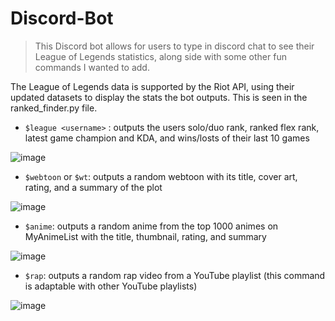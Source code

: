 # Discord-Bot

> This Discord bot allows for users to type in discord chat to see their League of Legends statistics, along side with some other fun commands I wanted to add. 

The League of Legends data is supported by the Riot API, using their updated datasets to display the stats the bot outputs. This is seen in the ranked_finder.py file.


- `$league <username>` : outputs the users solo/duo rank, ranked flex rank, latest game champion and KDA, and wins/losts of their last 10 games

![image](https://user-images.githubusercontent.com/105384095/174151656-4be7faa3-5693-4445-9eb0-baf3eb4015dc.png)

- `$webtoon` or `$wt`: outputs a random webtoon with its title, cover art, rating, and a summary of the plot

![image](https://user-images.githubusercontent.com/105384095/175999398-eb45e4db-ba57-46c8-a3a5-3ad7bcad093e.png)

- `$anime`: outputs a random anime from the top 1000 animes on MyAnimeList with the title, thumbnail, rating, and summary

![image](https://user-images.githubusercontent.com/105384095/178405845-9934425c-6801-4df6-b2ab-bc57279e7706.png)

- `$rap`: outputs a random rap video from a YouTube playlist (this command is adaptable with other YouTube playlists)

![image](https://user-images.githubusercontent.com/105384095/178405981-dc6f2757-6f1c-42c4-81d9-b0c7c7097bc9.png)

